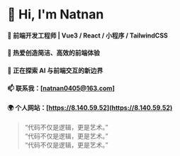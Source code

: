 # 👋 Hi, I'm Natnan

#### 🌱 前端开发工程师 | Vue3 / React / 小程序 / TailwindCSS  
#### 🎯 热爱创造简洁、高效的前端体验  
#### 💬 正在探索 AI 与前端交互的新边界  
#### 📫 联系我：[natnan0405@163.com] <br>
#### 🌍 个人网站：[https://8.140.59.52](https://8.140.59.52)

> “代码不仅是逻辑，更是艺术。”<br>
> “代码不仅是逻辑，更是艺术。”<br>
> “代码不仅是逻辑，更是艺术。”<br>
